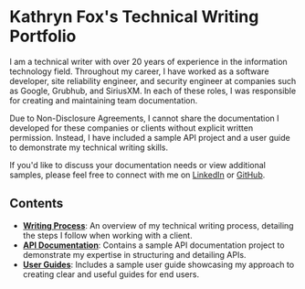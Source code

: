 # Kathryn Fox's Technical Writing Portfolio
I am a technical writer with over 20 years of experience in the information technology field. Throughout my career, I have worked as a software developer, site reliability engineer, and security engineer at companies such as Google, Grubhub, and SiriusXM. In each of these roles, I was responsible for creating and maintaining team documentation.

Due to Non-Disclosure Agreements, I cannot share the documentation I developed for these companies or clients without explicit written permission. Instead, I have included a sample API project and a user guide to demonstrate my technical writing skills.

If you'd like to discuss your documentation needs or view additional samples, please feel free to connect with me on [LinkedIn](https://www.linkedin.com/in/rynfox13/) or [GitHub](https://github.com/rynfox13).


## Contents
- **[Writing Process](writing_process/README.md)**: An overview of my technical writing process, detailing the steps I follow when working with a client.
- **[API Documentation](api_documentation/README.md)**: Contains a sample API documentation project to demonstrate my expertise in structuring and detailing APIs.
- **[User Guides](user_guides/README.md)**: Includes a sample user guide showcasing my approach to creating clear and useful guides for end users.